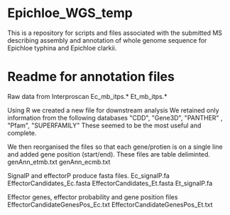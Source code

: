 # Epichloe_WGS_temp

This is a repository for scripts and files associated with the submitted MS describing assembly and annotation of whole genome sequence for Epichloe typhina and Epichloe clarkii.


# Readme for annotation files

Raw data from Interproscan 
Ec_mb_itps.*
Et_mb_itps.*

Using R we created a new file for downstream analysis
We retained only information from the following databases 
"CDD", "Gene3D", "PANTHER" , "Pfam", "SUPERFAMILY"
These seemed to be the most useful and complete.

We then reorganised the files so that each gene/protien is on a single line and added gene position (start/end). 
These files are table deliminted.
genAnn_etmb.txt
genAnn_ecmb.txt


SignalP and effectorP produce fasta files.
Ec_signalP.fa
EffectorCandidates_Ec.fasta
EffectorCandidates_Et.fasta
Et_signalP.fa

Effector genes, effector probability and gene position files
EffectorCandidateGenesPos_Ec.txt
EffectorCandidateGenesPos_Et.txt
 
